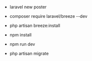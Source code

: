 - laravel new poster

- composer require laravel/breeze --dev
- php artisan breeze:install
- npm install
- npm run dev
- php artisan migrate